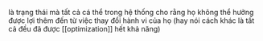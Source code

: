 là trạng thái mà tất cả cá thể trong hệ thống cho rằng họ không thể hưởng được lợi thêm đến từ việc thay đổi hành vi của họ (hay nói cách khác là tất cả đều đã được [[optimization]] hết khả năng)